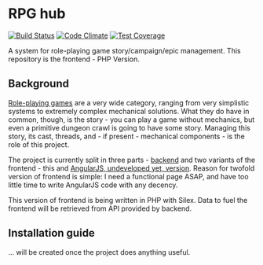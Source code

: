 # RPG hub
[![Build Status](https://travis-ci.org/mikron-ia/rpg-hub-frontend-static.svg?branch=master)](https://travis-ci.org/mikron-ia/rpg-hub-frontend-static)
[![Code Climate](https://codeclimate.com/github/mikron-ia/rpg-hub-frontend-static/badges/gpa.svg)](https://codeclimate.com/github/mikron-ia/rpg-hub-frontend-static)
[![Test Coverage](https://codeclimate.com/github/mikron-ia/rpg-hub-frontend-static/badges/coverage.svg)](https://codeclimate.com/github/mikron-ia/rpg-hub-frontend-static/coverage)

A system for role-playing game story/campaign/epic management. This repository is the frontend - PHP Version.

## Background
[Role-playing games](https://en.wikipedia.org/wiki/Role-playing_game) are a very wide category, ranging from very simplistic systems to extremely complex mechanical solutions. What they do have in common, though, is the story - you can play a game without mechanics, but even a primitive dungeon crawl is going to have some story. Managing this story, its cast, threads, and - if present - mechanical components - is the role of this project.

The project is currently split in three parts - [backend](https://github.com/mikron-ia/rpg-hub-backend) and two variants of the frontend - this and [AngularJS, undeveloped yet, version](https://github.com/mikron-ia/rpg-hub-frontend). Reason for twofold version of frontend is simple: I need a functional page ASAP, and have too little time to write AngularJS code with any decency. 

This version of frontend is being written in PHP with Silex. Data to fuel the frontend will be retrieved from API provided by backend.

## Installation guide
... will be created once the project does anything useful.
